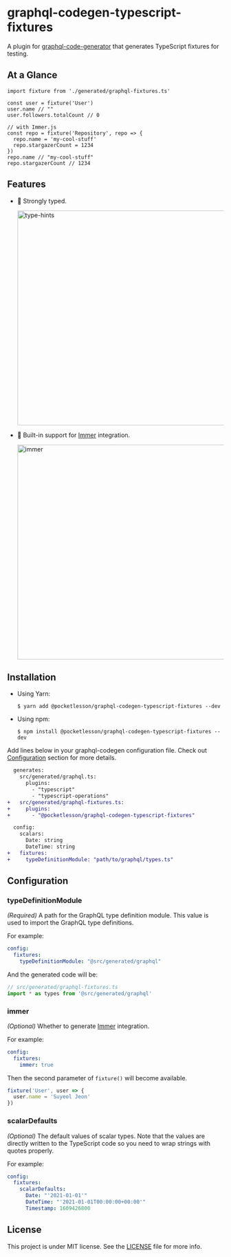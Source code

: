 # graphql-codegen-typescript-fixtures

A plugin for [graphql-code-generator](https://www.graphql-code-generator.com/) that generates TypeScript fixtures for testing.

## At a Glance

```tsx
import fixture from './generated/graphql-fixtures.ts'

const user = fixture('User')
user.name // ""
user.followers.totalCount // 0

// with Immer.js
const repo = fixture('Repository', repo => {
  repo.name = 'my-cool-stuff'
  repo.stargazerCount = 1234
})
repo.name // "my-cool-stuff"
repo.stargazerCount // 1234
```

## Features

* 🍭 Strongly typed.

    <img width="500" alt="type-hints" src="https://user-images.githubusercontent.com/931655/133975704-fbd99da0-d6b3-4155-a1f1-5f18f327c0ca.png">

* 🧬 Built-in support for [Immer](https://github.com/immerjs/immer) integration.

    <img width="500" alt="immer" src="https://user-images.githubusercontent.com/931655/133975969-941f5b54-308f-4e1e-a6c7-8b2166f0b8bc.png">

## Installation

* Using Yarn:
  ```console
  $ yarn add @pocketlesson/graphql-codegen-typescript-fixtures --dev
  ```
* Using npm:
  ```console
  $ npm install @pocketlesson/graphql-codegen-typescript-fixtures --dev
  ```

Add lines below in your graphql-codegen configuration file. Check out [Configuration](Configuration) section for more details.

```diff
  generates:
    src/generated/graphql.ts:
      plugins:
        - "typescript"
        - "typescript-operations"
+   src/generated/graphql-fixtures.ts:
+     plugins:
+       - "@pocketlesson/graphql-codegen-typescript-fixtures"

  config:
    scalars:
      Date: string
      DateTime: string
+   fixtures:
+     typeDefinitionModule: "path/to/graphql/types.ts"
```

## Configuration

### typeDefinitionModule

*(Required)* A path for the GraphQL type definition module. This value is used to import the GraphQL type definitions.

For example:

```yaml
config:
  fixtures:
    typeDefinitionModule: "@src/generated/graphql"
```

And the generated code will be:

```ts
// src/generated/graphql-fixtures.ts
import * as types from '@src/generated/graphql'
```

### immer

*(Optional)* Whether to generate [Immer](https://github.com/immerjs/immer) integration.

For example:

```yaml
config:
  fixtures:
    immer: true
```

Then the second parameter of `fixture()` will become available.

```ts
fixture('User', user => {
  user.name = 'Suyeol Jeon'
})
```

### scalarDefaults

*(Optional)* The default values of scalar types. Note that the values are directly written to the TypeScript code so you need to wrap strings with quotes properly.

For example:

```yaml
config:
  fixtures:
    scalarDefaults:
      Date: "'2021-01-01'"
      DateTime: "'2021-01-01T00:00:00+00:00'"
      Timestamp: 1609426800
```

## License

This project is under MIT license. See the [LICENSE](LICENSE) file for more info.
